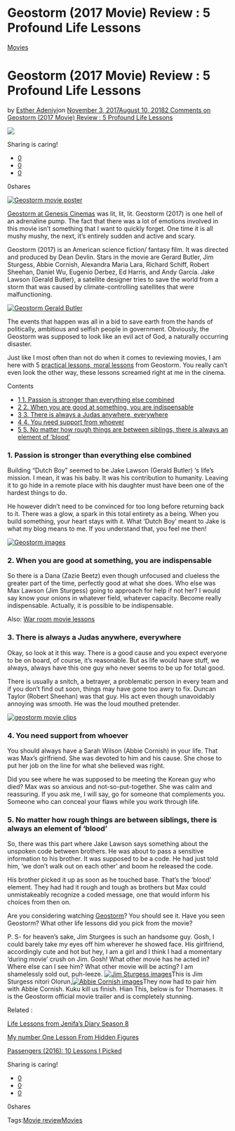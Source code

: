 # Geostorm (2017 Movie) Review : 5 Profound Life Lessons

[Movies](https://estheradeniyi.com/category/movies/)
# Geostorm (2017 Movie) Review : 5 Profound Life Lessons

by [Esther Adeniyi](https://estheradeniyi.com/author/esther-adeniyi/)on [November 3, 2017August 10, 2018](https://estheradeniyi.com/geostorm-2017-movie-review-5-profound/)[2 Comments on Geostorm (2017 Movie) Review : 5 Profound Life Lessons](https://estheradeniyi.com/geostorm-2017-movie-review-5-profound/#comments)

![](images\geostorm_lead.jpg)

Sharing is caring!

- [0](https://www.facebook.com/sharer/sharer.php?u=https%3A%2F%2Festheradeniyi.com%2Fgeostorm-2017-movie-review-5-profound%2F&amp;t=Geostorm%20%282017%20Movie%29%20Review%20%3A%205%20Profound%20Life%20Lessons)
- [0](https://twitter.com/intent/tweet?text=Geostorm%20%282017%20Movie%29%20Review%20%3A%205%20Profound%20Life%20Lessons&amp;url=https%3A%2F%2Festheradeniyi.com%2Fgeostorm-2017-movie-review-5-profound%2F)
- [0](#)

0shares

[![Geostorm movie poster](images\geostorm_lead.jpg)](images\geostorm_lead.jpg)

[Geostorm at Genesis Cinemas](http://www.genesiscinemas.com/movie-showing-one.html) was lit, lit, lit. Geostorm (2017) is one hell of an adrenaline pump. The fact that there was a lot of emotions involved in this movie isn&#x2019;t something that I want to quickly forget. One time it is all mushy mushy, the next, it&#x2019;s entirely sudden and active and scary.

Geostorm (2017) is an American science fiction/ fantasy film. It was directed and produced by Dean Devlin. Stars in the movie are Gerard Butler, Jim Sturgess, Abbie Cornish, Alexandra Maria Lara, Richard Schiff, Robert Sheehan, Daniel Wu, Eugenio Derbez, Ed Harris, and Andy Garc&#xED;a. Jake Lawson (Gerald Butler), a satellite designer tries to save the world from a storm that was caused by climate-controlling satellites that were malfunctioning.

[![Geostorm Gerald Butler](images\geostorm-gerard-butler-1024x424.jpg)](images\geostorm-gerard-butler-1024x424.jpg)

The events that happen was all in a bid to save earth from the hands of politically, ambitious and selfish people in government. Obviously, the Geostorm was supposed to look like an evil act of God, a naturally occurring disaster.

Just like I most often than not do when it comes to reviewing movies, I am here with 5 [practical lessons, moral lessons](https://www.estheradeniyi.com/35-lessons-i-picked-from-war-room-2015) from Geostorm. You really can&#x2019;t even look the other way, these lessons screamed right at me in the cinema.

Contents

- [1 1. Passion is stronger than everything else combined](#1_Passion_is_stronger_than_everything_else_combined)
- [2 2. When you are good at something, you are indispensable](#2_When_you_are_good_at_something_you_are_indispensable)
- [3 3. There is always a Judas anywhere, everywhere](#3_There_is_always_a_Judas_anywhere_everywhere)
- [4 4. You need support from whoever](#4_You_need_support_from_whoever)
- [5 5. No matter how rough things are between siblings, there is always an element of &#x2018;blood&#x2019;](#5_No_matter_how_rough_things_are_between_siblings_there_is_always_an_element_of_8216blood8217)

### 1. Passion is stronger than everything else combined

Building &#x201C;Dutch Boy&#x201D; seemed to be Jake Lawson (Gerald Butler) &#x2018;s life&#x2019;s mission. I mean, it was his baby. It was his contribution to humanity. Leaving it to go hide in a remote place with his daughter must have been one of the hardest things to do.

He however didn&#x2019;t need to be convinced for too long before returning back to it. There was a glow, a spark in this total entirety as a being. When you build something, your heart stays with it. What &#x2018;Dutch Boy&#x2019; meant to Jake is what my blog means to me. If you understand that, you feel me then!

[![Geostorm images](images\19-geostorm.w710.h473.2x-1024x682.jpg)](images\19-geostorm.w710.h473.2x-1024x682.jpg)

### 2. When you are good at something, you are indispensable

So there is a Dana (Zazie Beetz) even though unfocused and clueless the greater part of the time, perfectly good at what she does. Who else was Max Lawson (Jim Sturgess) going to approach for help if not her? I would say know your onions in whatever field, whatever capacity. Become really indispensable. Actually, it is possible to be indispensable.

Also: [War room movie lessons](https://estheradeniyi.com/35-lessons-i-picked-from-war-room-2015/)

### 3. There is always a Judas anywhere, everywhere

Okay, so look at it this way. There is a good cause and you expect everyone to be on board, of course, it&#x2019;s reasonable. But as life would have stuff, we always, always have this one guy who never seems to be up for total good.

There is usually a snitch, a betrayer, a problematic person in every team and if you don&#x2019;t find out soon, things may have gone too awry to fix. Duncan Taylor (Robert Sheehan) was that guy. His act even though unavoidably annoying was smooth. He was the loud mouthed pretender.

[![geostorm movie clips](images\Geostorm6.jpg)](images\Geostorm6.jpg)

### 4. You need support from whoever

 You should always have a Sarah Wilson (Abbie Cornish) in your life. That was Max&#x2019;s girlfriend. She was devoted to him and his cause. She chose to put her job on the line for what she believed was right.

Did you see where he was supposed to be meeting the Korean guy who died? Max was so anxious and not-so-put-together. She was calm and reassuring. If you ask me, I will say, go for someone that complements you. Someone who can conceal your flaws while you work through life.

### 5. No matter how rough things are between siblings, there is always an element of &#x2018;blood&#x2019;

So, there was this part where Jake Lawson says something about the unspoken code between brothers. He was about to pass a sensitive information to his brother. It was supposed to be a code. He had just told him, &#x2018;we don&#x2019;t walk out on each other&#x2019; and boom he released the code.

His brother picked it up as soon as he touched base. That&#x2019;s the &#x2018;blood&#x2019; element. They had had it rough and tough as brothers but Max could unmistakeably recognize a coded message, one that would inform his choices from then on.

Are you considering watching [Geostorm](http://m.imdb.com/title/tt1981128/fullcredits/cast?ref_=m_ttfc_3)? You should see it. Have you seen Geostorm? What other life lessons did you pick from the movie?

P. S- for heaven&#x2019;s sake, Jim Sturgees is such an handsome guy. Gosh, I could barely take my eyes off him wherever he showed face. His girlfriend, accordingly cute and hot but hey, I am a girl and I think I had a momentary &#x2018;during movie&#x2019; crush on Jim. Gosh! What other movie has he acted in? Where else can I see him? What other movie will be acting? I am shamelessly sold out, puh-leeze.
[![Jim Sturgess images](images\JimSturgess-1024x754.jpg)](images\JimSturgess-1024x754.jpg)This is&#xA0;Jim Sturgess nitori Olorun,[![Abbie Cornish images](images\Geostorm-1024x576.jpg)](images\Geostorm-1024x576.jpg)They now had to pair him with&#xA0;Abbie Cornish. Kuku kill us finish. Hian
This, below is for Thomases. It is the Geostorm official movie trailer and&#xA0;is completely stunning.

Related :

[Life Lessons from Jenifa&#x2019;s Diary Season 8](https://www.estheradeniyi.com/15-life-lessons-from-jenifas-diary)

[My number One Lesson From Hidden Figures](https://www.estheradeniyi.com/my-number-one-lesson-from-hidden)

[Passengers (2016): 10 Lessons I Picked](https://www.estheradeniyi.com/passengers-2016-movie-10-lessons-i)

Sharing is caring!

- [0](https://www.facebook.com/sharer/sharer.php?u=https%3A%2F%2Festheradeniyi.com%2Fgeostorm-2017-movie-review-5-profound%2F&amp;t=Geostorm%20%282017%20Movie%29%20Review%20%3A%205%20Profound%20Life%20Lessons)
- [0](https://twitter.com/intent/tweet?text=Geostorm%20%282017%20Movie%29%20Review%20%3A%205%20Profound%20Life%20Lessons&amp;url=https%3A%2F%2Festheradeniyi.com%2Fgeostorm-2017-movie-review-5-profound%2F)
- [0](#)

0shares

Tags:[Movie review](https://estheradeniyi.com/tag/movie-review/)[Movies](https://estheradeniyi.com/tag/movies/)